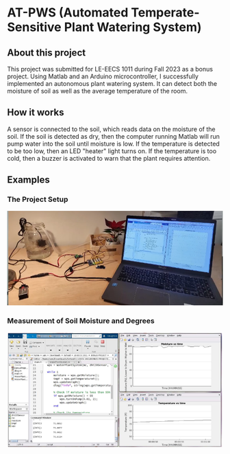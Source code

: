 # AT-PWS (Automated Temperate-Sensitive Plant Watering System)

## About this project
This project was submitted for LE-EECS 1011 during Fall 2023 as a
bonus project. Using Matlab and an Arduino microcontroller, I
successfully implemented an autonomous plant watering system. It can
detect both the moisture of soil as well as the average temperature of
the room.

## How it works
A sensor is connected to the soil, which reads data on the moisture of
the soil. If the soil is detected as dry, then the computer running
Matlab will run pump water into the soil until moisture is low. If the
temperature is detected to be too low, then an LED "heater" light
turns on. If the temperature is too cold, then a buzzer is activated
to warn that the plant requires attention.

## Examples

### The Project Setup
![project.png](./images/project.png)

### Measurement of Soil Moisture and Degrees
![graphs.png](./images/graphs.png)
